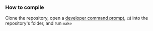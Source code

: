 ### How to compile
Clone the repository, open a [developer command prompt](http://landinghub.visualstudio.com/visual-cpp-build-tools), `cd` into the repository's folder, and run `make`
